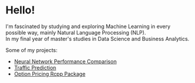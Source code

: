 # Hello!

I'm fascinated by studying and exploring Machine Learning in every possible way, mainly Natural Language Processing (NLP). \
In my final year of master's studies in Data Science and Business Analytics.

Some of my projects:
* [Neural Network Performance Comparison](https://github.com/szymonsocha/ml-deep-learning-neural-network)
* [Traffic Prediction](https://github.com/szymonsocha/ml-regression-random-forest)
* [Option Pricing Rcpp Package](https://github.com/szymonsocha/monte-carlo-option-pricing)

<!--
**szymonsocha/szymonsocha** is a ✨ _special_ ✨ repository because its `README.md` (this file) appears on your GitHub profile.

Here are some ideas to get you started:

- 🔭 I’m currently working on ...
- 🌱 I’m currently learning ...
- 👯 I’m looking to collaborate on ...
- 🤔 I’m looking for help with ...
- 💬 Ask me about ...
- 📫 How to reach me: ...
- 😄 Pronouns: ...
- ⚡ Fun fact: ...
-->
